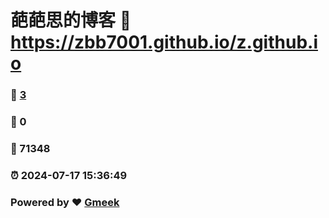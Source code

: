 # 葩葩思的博客 :link: https://zbb7001.github.io/z.github.io 
### :page_facing_up: [3](https://zbb7001.github.io/z.github.io/tag.html) 
### :speech_balloon: 0 
### :hibiscus: 71348 
### :alarm_clock: 2024-07-17 15:36:49 
### Powered by :heart: [Gmeek](https://github.com/Meekdai/Gmeek)

